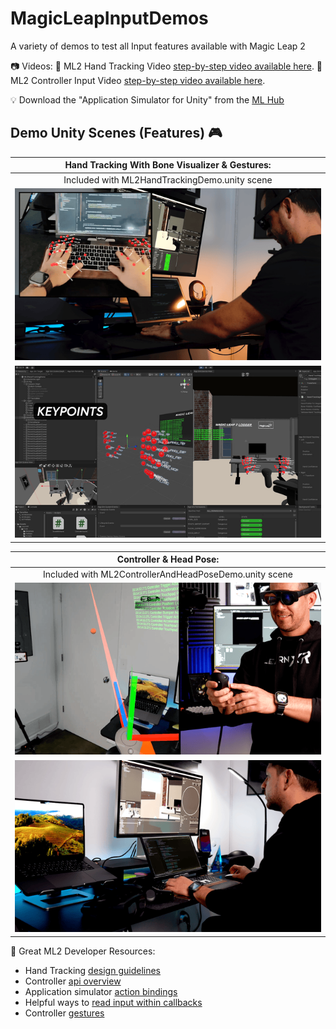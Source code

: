# MagicLeapInputDemos
A variety of demos to test all Input features available with Magic Leap 2

📷 Videos:
📌 ML2 Hand Tracking Video [step-by-step video available here](https://youtu.be/cCFy8WmdqdU).
📌 ML2 Controller Input Video [step-by-step video available here](https://youtu.be/lBQ0wiNRLm8).

💡 Download the "Application Simulator for Unity" from the [ML Hub](https://developer-docs.magicleap.cloud/docs/guides/getting-started/install-the-tools)

## Demo Unity Scenes (Features) 🎮

|**Hand Tracking With Bone Visualizer & Gestures:**|
|:-:|
|Included with ML2HandTrackingDemo.unity scene|
|<img src="https://github.com/dilmerv/MagicLeapInputDemos/blob/master/docs/images/ML2ControllerAndHeadPoseDemo_3.gif" width="560">|
|<img src="https://github.com/dilmerv/MagicLeapInputDemos/blob/master/docs/images/ML2ControllerAndHeadPoseDemo_4.gif" width="560">|

|**Controller & Head Pose:**|
|:-:|
|Included with ML2ControllerAndHeadPoseDemo.unity scene|
|<img src="https://github.com/dilmerv/MagicLeapInputDemos/blob/master/docs/images/ML2ControllerAndHeadPoseDemo_1.gif" width="560">|
|<img src="https://github.com/dilmerv/MagicLeapInputDemos/blob/master/docs/images/ML2ControllerAndHeadPoseDemo_2.gif" width="560">|

📙 Great ML2 Developer Resources:
- Hand Tracking [design guidelines](https://developer-docs.magicleap.cloud/docs/guides/features/hand-tracking/hand-tracking-design)
- Controller [api overview](https://developer-docs.magicleap.cloud/docs/guides/unity/input/controller/unity-controller-api-overview)
- Application simulator [action bindings](https://developer-docs.magicleap.cloud/docs/guides/developer-tools/app-sim/app-sim-action-bindings/#movement-controls)
- Helpful ways to [read input within callbacks](https://docs.unity3d.com/Packages/com.unity.inputsystem@1.0/api/UnityEngine.InputSystem.InputAction.html)
- Controller [gestures](https://www.magicleap.care/hc/en-us/articles/4424698871565-Controller-Overview)